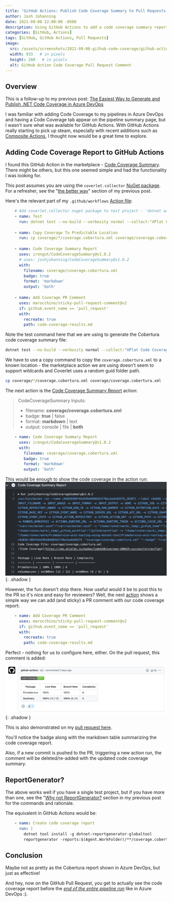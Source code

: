 ```yaml
---
title: 'GitHub Actions: Publish Code Coverage Summary to Pull Requests'
author: Josh Johanning
date: 2021-09-08 22:00:00 -0500
description: Using GitHub Actions to add a code coverage summary report comment to a pull request
categories: [GitHub, Actions]
tags: [GitHub, GitHub Actions, Pull Requests]
image:
  src: /assets/screenshots/2021-09-08-github-code-coverage/github-action-pr.png
  width: 933   # in pixels
  height: 280   # in pixels
  alt: GitHub Action Code Coverage Pull Request Comment
---
```


## Overview

This is a follow-up to my previous post: [The Easiest Way to Generate and Publish .NET Code Coverage in Azure DevOps](/posts/azure-devops-code-coverage/)

I was familiar with adding Code Coverage to my pipelines in Azure DevOps and having a Code Coverage tab appear on the pipeline summary page, but I wasn't sure what was available for GitHub Actions. With GitHub Actions really starting to pick up steam, especially with recent additions such as [Composite Actions](https://www.colinsalmcorner.com/github-composite-actions/), I thought now would be a great time to explore.

## Adding Code Coverage Report to GitHub Actions

I found this GitHub Action in the marketplace - [Code Coverage Summary](https://github.com/marketplace/actions/code-coverage-summary). There might be others, but this one seemed simple and had the functionality I was looking for.

This post assumes you are using the `coverlet.collector` [NuGet package](https://www.nuget.org/packages/coverlet.collector/). For a refresher, see the "[the better way](https://josh-ops.com/posts/azure-devops-code-coverage/#the-better-way)" section of my previous post.

Here's the relevant part of my `.github/workflows` [Action file](https://github.com/joshjohanning/PrimeService-unit-testing-using-dotnet-test/blob/main/.github/workflows/dotnet.yml):

```yml
    # Add coverlet.collector nuget package to test project - 'dotnet add <TestProject.cspoj> package coverlet
    - name: Test
      run: dotnet test --no-build --verbosity normal --collect:"XPlat Code Coverage" --logger trx --results-directory coverage
      
    - name: Copy Coverage To Predictable Location
      run: cp coverage/*/coverage.cobertura.xml coverage/coverage.cobertura.xml

    - name: Code Coverage Summary Report
      uses: irongut/CodeCoverageSummary@v1.0.2
      # uses: joshjohanning/CodeCoverageSummary@v1.0.2
      with:
        filename: coverage/coverage.cobertura.xml
        badge: true
        format: 'markdown'
        output: 'both'

    - name: Add Coverage PR Comment
      uses: marocchino/sticky-pull-request-comment@v2
      if: github.event_name == 'pull_request'
      with:
        recreate: true
        path: code-coverage-results.md
```

Note the test command here that we are using to generate the Cobertura code coverage summary file:

```bash
dotnet test --no-build --verbosity normal --collect:"XPlat Code Coverage" --logger trx
```

We have to use a copy command to copy the `coverage.cobertura.xml` to a known location - the marketplace action we are using doesn't seem to support wildcards and Coverlet uses a random guid folder path.

```bash
cp coverage/*/coverage.cobertura.xml coverage/coverage.cobertura.xml
```

The next action is the [Code Coverage Summary Report](https://github.com/irongut/CodeCoverageSummary) action: 

> CodeCoverageSummary Inputs:
> * filename: **coverage/coverage.cobertura.xml**
> * badge: **true** &#124; false
> * format: **markdown** &#124; text
> * output: console &#124; file &#124; **both**

```yml
    - name: Code Coverage Summary Report
      uses: irongut/CodeCoverageSummary@v1.0.2
      with:
        filename: coverage/coverage.cobertura.xml
        badge: true
        format: 'markdown'
        output: 'both'
```

This would be enough to show the code coverage in the action run: 
![github action code coverage report](/assets/screenshots/2021-09-08-github-code-coverage/github-action-code-coverage.png){: .shadow }

However, the fun doesn't stop there. How useful would it be to post this to the PR so it's nice and easy for reviewers? Well, the next [action](https://github.com/marketplace/actions/sticky-pull-request-comment) shows a simple way we can add (and sticky) a PR comment with our code coverage report:

```yml
    - name: Add Coverage PR Comment
      uses: marocchino/sticky-pull-request-comment@v2
      if: github.event_name == 'pull_request'
      with:
        recreate: true
        path: code-coverage-results.md
```

Perfect - nothing for us to configure here, either. On the pull request, this comment is added: 

![github action pull request](/assets/screenshots/2021-09-08-github-code-coverage/github-action-pr.png){: .shadow }

This is also demonstrated on my [pull request here](https://github.com/joshjohanning/PrimeService-unit-testing-using-dotnet-test/pull/2). 

You'll notice the badge along with the markdown table summarizing the code coverage report.

Also, if a new commit is pushed to the PR, triggering a new action run, the comment will be deleted/re-added with the updated code coverage summary.

## ReportGenerator?

The above works well if you have a single test project, but if you have more than one, see the "[Why not ReportGenerator?](https://josh-ops.com/posts/azure-devops-code-coverage/#why-not-reportgenerator) section in my previous post for the commands and rationale.

The equivalent in GitHub Actions would be:

```yml
    - name: Create code coverage report
      run: |
        dotnet tool install -g dotnet-reportgenerator-globaltool
        reportgenerator -reports:$(Agent.WorkFolder)/**/coverage.cobertura.xml -targetdir:$(Build.SourcesDirectory)/CodeCoverage -reporttypes:'Cobertura'
```

## Conclusion

Maybe not as pretty as the Cobertura report shown in Azure DevOps, but just as effective! 

And hey, now on the GitHub Pull Request, you get to actually see the code coverage report before the *[end of the entire pipeline run](https://josh-ops.com/posts/azure-devops-code-coverage/#code-coverage-tab-not-showing-up)* like in Azure DevOps :). 
